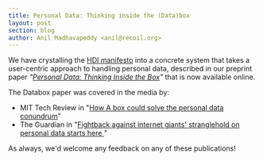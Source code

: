 ```yaml
---
title: Personal Data: Thinking inside the (Data)box
layout: post
section: blog
author: Anil Madhavapeddy <anil@recoil.org>
---
```


We have crystalling the [HDI manifesto](http://www.cl.cam.ac.uk/techreports/UCAM-CL-TR-837.html) into a
concrete system that takes a user-centric approach to handling personal
data, described in our preprint paper *"[Personal Data: Thinking Inside the Box](http://arxiv.org/pdf/1501.04737v1.pdf)"* that is now available online.

The Databox paper was covered in the media by:

* MIT Tech Review in "[How A box could solve the personal data conundrum](http://www.technologyreview.com/view/534526/how-a-box-could-solve-the-personal-data-conundrum/)"
* The Guardian in "[Fightback against internet giants' stranglehold on personal data starts here
](http://www.theguardian.com/technology/2015/feb/01/control-personal-data-databox-end-user-agreement)"

As always, we'd welcome any feedback on any of these publications!
